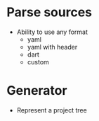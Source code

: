 # Parse sources
- Ability to use any format
  - yaml
  - yaml with header
  - dart
  - custom

# Generator
- Represent a project tree